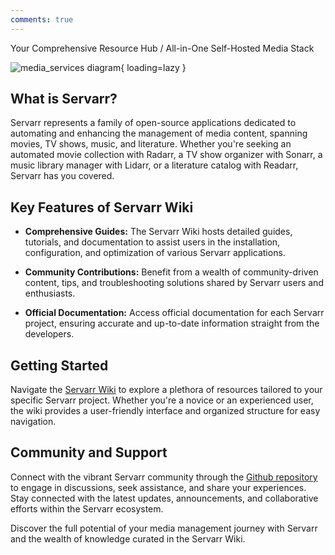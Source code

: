 ```yaml
---
comments: true
---
```


Your Comprehensive Resource Hub / All-in-One Self-Hosted Media Stack

![media_services diagram](../assets/diagrams/media_services.png){ loading=lazy }

## What is Servarr?

Servarr represents a family of open-source applications dedicated to automating and enhancing the management of media content, spanning movies, TV shows, music, and literature. Whether you're seeking an automated movie collection with Radarr, a TV show organizer with Sonarr, a music library manager with Lidarr, or a literature catalog with Readarr, Servarr has you covered.

## Key Features of Servarr Wiki

- **Comprehensive Guides:** The Servarr Wiki hosts detailed guides, tutorials, and documentation to assist users in the installation, configuration, and optimization of various Servarr applications.

- **Community Contributions:** Benefit from a wealth of community-driven content, tips, and troubleshooting solutions shared by Servarr users and enthusiasts.

- **Official Documentation:** Access official documentation for each Servarr project, ensuring accurate and up-to-date information straight from the developers.

## Getting Started

Navigate the [Servarr Wiki](https://wiki.servarr.com/) to explore a plethora of resources tailored to your specific Servarr project. Whether you're a novice or an experienced user, the wiki provides a user-friendly interface and organized structure for easy navigation.

## Community and Support

Connect with the vibrant Servarr community through the [Github repository](https://github.com/Servarr/Wiki) to engage in discussions, seek assistance, and share your experiences. Stay connected with the latest updates, announcements, and collaborative efforts within the Servarr ecosystem.

Discover the full potential of your media management journey with Servarr and the wealth of knowledge curated in the Servarr Wiki.
